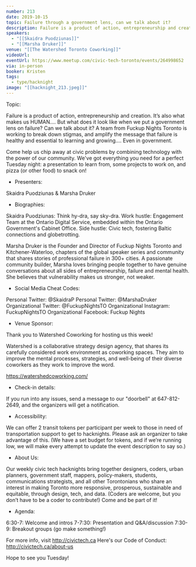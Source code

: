 ```yaml
---
number: 213
date: 2019-10-15
topic: Failure through a government lens, can we talk about it?
description: Failure is a product of action, entrepreneurship and creation. It’s also what makes us HUMAN…. But what does it look like when we put a government lens on failure? Can we talk about it? A team from Fuckup Nights Toronto is working to break down stigmas, and amplify the message that failure is healthy and essential to learning and growing…. Even in government.
speakers:
  - "[[Skaidra Puodziunas]]"
  - "[[Marsha Druker]]"
venue: "[[The Watershed Toronto Coworking]]"
videoUrl:
eventUrl: https://www.meetup.com/civic-tech-toronto/events/264998652
via: in-person
booker: Kristen
tags:
  - type/hacknight
image: "[[hacknight_213.jpeg]]"
---
```


Topic:

Failure is a product of action, entrepreneurship and creation. It’s also what makes us HUMAN…. But what does it look like when we put a government lens on failure? Can we talk about it? A team from Fuckup Nights Toronto is working to break down stigmas, and amplify the message that failure is healthy and essential to learning and growing…. Even in government.

Come help us chip away at civic problems by combining technology with the power of our community. We've got everything you need for a perfect Tuesday night: a presentation to learn from, some projects to work on, and pizza (or other food) to snack on!

+ Presenters:

Skaidra Puodziunas & Marsha Druker

+ Biographies:

Skaidra Puodziunas: Think hy-dra, say sky-dra.
Work hustle: Engagement Team at the Ontario Digital Service, embedded within the Ontario Government's Cabinet Office.
Side hustle: Civic tech, fostering Baltic connections and globetrotting.

Marsha Druker is the Founder and Director of Fuckup Nights
Toronto and Kitchener-Waterloo, chapters of the global speaker series
and community that shares stories of professional failure in 300+
cities. A passionate community builder, Marsha loves bringing people together to have genuine conversations about all sides of entrepreneurship, failure and mental health. She believes that vulnerability makes us stronger, not weaker.

+ Social Media Cheat Codes:

Personal Twitter: @SkaidraP
Personal Twitter: @MarshaDruker
Organizational Twitter: @FuckupNightsTO
Organizational Instagram: FuckupNightsTO
Organizational Facebook: Fuckup Nights



+ Venue Sponsor:

Thank you to Watershed Coworking for hosting us this week!

Watershed is a collaborative strategy design agency, that shares its carefully considered work environment as coworking spaces. They aim to improve the mental processes, strategies, and well-being of their diverse coworkers as they work to improve the word.

https://watershedcoworking.com/

+ Check-in details:

If you run into any issues, send a message to our "doorbell" at 647-812-2649, and the organizers will get a notification.

+ Accessibility:

We can offer 2 transit tokens per participant per week to those in need of transportation support to get to hacknights. Please ask an organizer to take advantage of this. (We have a set budget for tokens, and if we’re running low, we will make every attempt to update the event description to say so.)

+ About Us:

Our weekly civic tech hacknights bring together designers, coders, urban planners, government staff, mappers, policy-makers, students, communications strategists, and all other Torontonians who share an interest in making Toronto more responsive, prosperous, sustainable and equitable, through design, tech, and data. (Coders are welcome, but you don’t have to be a coder to contribute!) Come and be part of it!

+ Agenda:

6:30-7: Welcome and intros
7-7:30: Presentation and Q&A/discussion
7:30-9: Breakout groups (go make something!)

For more info, visit http://civictech.ca
Here's our Code of Conduct: http://civictech.ca/about-us

Hope to see you Tuesday!